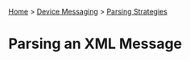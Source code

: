 [Home](../../Index.md) > [Device Messaging](../Index.md) > [Parsing Strategies](ParsingStrategies.md)

# Parsing an XML Message